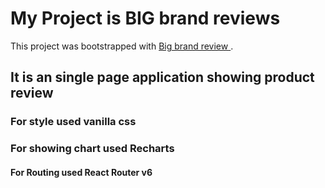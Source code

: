 # My Project is BIG brand reviews
This project was bootstrapped with [Big brand review ](https://playful-zabaione-cf1852.netlify.app/).

## It is an single page application showing product review

### For style used vanilla css

### For showing chart used Recharts

#### For Routing used React Router v6